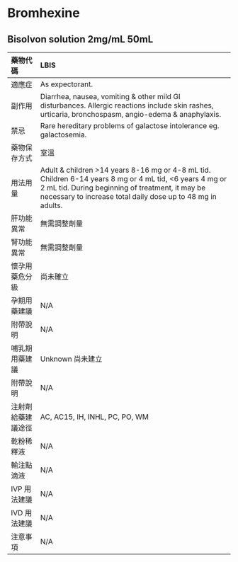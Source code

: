 # Bromhexine

## Bisolvon solution 2mg/mL 50mL

| 藥物代碼           | LBIS                                                                                                                                                                                                                      |
|:-------------------|:--------------------------------------------------------------------------------------------------------------------------------------------------------------------------------------------------------------------------|
| 適應症             | As expectorant.                                                                                                                                                                                                           |
| 副作用             | Diarrhea, nausea, vomiting & other mild GI disturbances. Allergic reactions include skin rashes, urticaria, bronchospasm, angio-edema & anaphylaxis.                                                                      |
| 禁忌               | Rare hereditary problems of galactose intolerance eg. galactosemia.                                                                                                                                                       |
| 藥物保存方式       | 室溫                                                                                                                                                                                                                      |
| 用法用量           | Adult & children >14 years 8-16 mg or 4-8 mL tid. Children 6-14 years 8 mg or 4 mL tid, <6 years 4 mg or 2 mL tid. During beginning of treatment, it may be necessary to increase total daily dose up to 48 mg in adults. |
| 肝功能異常         | 無需調整劑量                                                                                                                                                                                                              |
| 腎功能異常         | 無需調整劑量                                                                                                                                                                                                              |
| 懷孕用藥危分級     | 尚未確立                                                                                                                                                                                                                  |
| 孕期用藥建議       | N/A                                                                                                                                                                                                                       |
| 附帶說明           | N/A                                                                                                                                                                                                                       |
| 哺乳期用藥建議     | Unknown 尚未建立                                                                                                                                                                                                          |
| 附帶說明           | N/A                                                                                                                                                                                                                       |
| 注射劑給藥建議途徑 | AC, AC15, IH, INHL, PC, PO, WM                                                                                                                                                                                            |
| 乾粉稀釋液         | N/A                                                                                                                                                                                                                       |
| 輸注點滴液         | N/A                                                                                                                                                                                                                       |
| IVP 用法建議       | N/A                                                                                                                                                                                                                       |
| IVD 用法建議       | N/A                                                                                                                                                                                                                       |
| 注意事項           | N/A                                                                                                                                                                                                                       |

